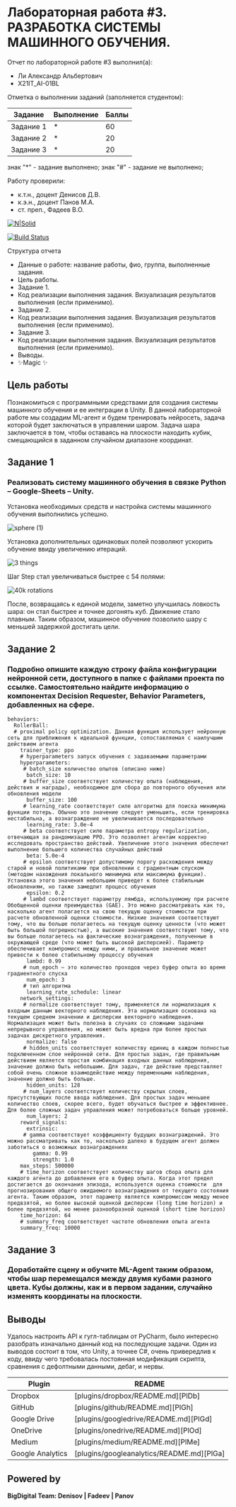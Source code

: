 # Лабораторная работа #3. РАЗРАБОТКА СИСТЕМЫ МАШИННОГО ОБУЧЕНИЯ.
Отчет по лабораторной работе #3 выполнил(а):
- Ли Александр Альбертович
- Х21IT_AI-01BL

Отметка о выполнении заданий (заполняется студентом):

| Задание | Выполнение | Баллы |
| ------ | ------ | ------ |
| Задание 1 | * | 60 |
| Задание 2 | * | 20 |
| Задание 3 | * | 20 |

знак "*" - задание выполнено; знак "#" - задание не выполнено;

Работу проверили:
- к.т.н., доцент Денисов Д.В.
- к.э.н., доцент Панов М.А.
- ст. преп., Фадеев В.О.

[![N|Solid](https://cldup.com/dTxpPi9lDf.thumb.png)](https://nodesource.com/products/nsolid)

[![Build Status](https://travis-ci.org/joemccann/dillinger.svg?branch=master)](https://travis-ci.org/joemccann/dillinger)

Структура отчета

- Данные о работе: название работы, фио, группа, выполненные задания.
- Цель работы.
- Задание 1.
- Код реализации выполнения задания. Визуализация результатов выполнения (если применимо).
- Задание 2.
- Код реализации выполнения задания. Визуализация результатов выполнения (если применимо).
- Задание 3.
- Код реализации выполнения задания. Визуализация результатов выполнения (если применимо).
- Выводы.
- ✨Magic ✨


## Цель работы
Познакомиться с программными средствами для создания системы машинного обучения и ее интеграции в Unity. В данной лабораторной работе мы создадим ML-агент и будем тренировать
нейросеть, задача которой будет заключаться в управлении шаром. Задача шара заключается в том, чтобы оставаясь на плоскости находить кубик, смещающийся в заданном случайном диапазоне координат.

## Задание 1
### Реализовать систему машинного обучения в связке Python – Google-Sheets – Unity.

Установка необходимых средств и настройка системы машинного обучения выполнились успешно.

![sphere (1)](https://user-images.githubusercontent.com/78469125/195573894-7acb9afa-5400-48a2-9e03-5685da1e5e6b.gif)

Установка дополнительных одинаковых полей позволяют ускорить обучение ввиду увеличению итераций.

![3 things](https://user-images.githubusercontent.com/78469125/195575458-60b692ac-a1a4-4709-bb2f-a5ae36713b9a.PNG)

Шаг Step стал увеличиваться быстрее с 54 полями:

![40k rotations](https://user-images.githubusercontent.com/78469125/195575645-f3f278f9-2d1e-437d-b29e-d23bc85aed8c.PNG)

После, возвращаясь к единой модели, заметно улучшилась ловкость шара: он стал быстрее и точнее догонять куб. Движение стало плавным. Таким образом, машинное обучение позволило шару с меньшей задержкой достигать цели.



## Задание 2

### Подробно опишите каждую строку файла конфигурации нейронной сети, доступного в папке с файлами проекта по ссылке. Самостоятельно найдите информацию о компонентах Decision Requester, Behavior Parameters, добавленных на сфере.

```
behaviors:
  RollerBall:
  # proximal policy optimization. Данная функция использует нейронную сеть для приближения к идеальной функции, сопоставляемая с наилучшим действием агента
    trainer_type: ppo 
    # hyperparameters запуск обучения с задаваемыми параметрами
    hyperparameters:
     # batch_size количество опытов (описано ниже)
      batch_size: 10
     # buffer_size соответствует количеству опыта (наблюдения, действия и награды), необходимое для сбора до повторного обучения или обновления модели
      buffer_size: 100 
     # learning_rate соответствует силе алгоритма для поиска минимума функции потерь. Обычно это значение следует уменьшить, если тренировка нестабильна, а вознаграждение не увеличивается последовательно
      learning_rate: 3.0e-4 
     # beta соответствует силе параметра entropy regularization, отвечающая за рандомизацию РРО. Это позволяет агентам корректно исследовать пространство действий. Увеличение этого значения обеспечит выполнение большего количества случайных действий
      beta: 5.0e-4
     # epsilon соответствует допустимому порогу расхождения между старой и новой политиками при обновлении с градиентным спуском (методом нахождения локального минимума или максимума функции). Установка этого значения небольшим приведет к более стабильным обновлениям, но также замедлит процесс обучения
      epsilon: 0.2
     # lambd соответствует параметру лямбда, используемому при расчете Обобщенной оценки преимущества (GAE). Это можно рассматривать как то, насколько агент полагается на свою текущую оценку стоимости при расчете обновленной оценки стоимости. Низкие значения соответствуют тому, что вы больше полагаетесь на текущую оценку ценности (что может быть большой погрешностью), а высокие значения соответствуют тому, что вы больше полагаетесь на фактические вознаграждения, полученные в окружающей среде (что может быть высокой дисперсией). Параметр обеспечивает компромисс между ними, и правильное значение может привести к более стабильному процессу обучения
      lambd: 0.99
     # num_epoch — это количество проходов через буфер опыта во время градиентного спуска
      num_epoch: 3
     # тип алгоритма
      learning_rate_schedule: linear
    network_settings:
     # normalize соответствует тому, применяется ли нормализация к входным данным векторного наблюдения. Эта нормализация основана на текущем среднем значении и дисперсии векторного наблюдения. Нормализация может быть полезна в случаях со сложными задачами непрерывного управления, но может быть вредна при более простых задачах дискретного управления.
      normalize: false
     # hidden_units соответствует количеству единиц в каждом полностью подключенном слое нейронной сети. Для простых задач, где правильным действием является простая комбинация входных данных наблюдения, значение должно быть небольшим. Для задач, где действие представляет собой очень сложное взаимодействие между переменными наблюдения, значение должно быть больше.
      hidden_units: 128
     # num_layers соответствует количеству скрытых слоев, присутствующих после ввода наблюдения. Для простых задач меньшее количество слоев, скорее всего, будет обучаться быстрее и эффективнее. Для более сложных задач управления может потребоваться больше уровней.
      num_layers: 2
    reward_signals:
      extrinsic:
     # gamma соответствует коэффициенту будущих вознаграждений. Это можно рассматривать как то, насколько далеко в будущем агент должен заботиться о возможных вознаграждениях
        gamma: 0.99
        strength: 1.0
    max_steps: 500000
    # time_horizon соответствует количеству шагов сбора опыта для каждого агента до добавления его в буфер опыта. Когда этот предел достигается до окончания эпизода, используется оценка стоимости  для прогнозирования общего ожидаемого вознаграждения от текущего состояния агента. Таким образом, этот параметр является компромиссом между менее предвзятой, но более высокой оценкой дисперсии (long time horizon) и более предвзятой, но менее разнообразной оценкой (short time horizon)
    time_horizon: 64
    # summary_freq соответствует частоте обновления опыта агента
    summary_freq: 10000
```

## Задание 3
### Доработайте сцену и обучите ML-Agent таким образом, чтобы шар перемещался между двумя кубами разного цвета. Кубы должны, как и в первом задании, случайно изменять координаты на плоскости.



## Выводы

Удалось настроить API к гугл-таблицам от PyCharm, было интересно разобрать изначально данный код на последующие задачи. Один из выводов состоит в том, что Unity, а точнее С#, очень привередлив к коду, ввиду чего требовалась постоянная модификация скрипта, сравнения с дефолтными данными, дебаг, и нервы.


| Plugin | README |
| ------ | ------ |
| Dropbox | [plugins/dropbox/README.md][PlDb] |
| GitHub | [plugins/github/README.md][PlGh] |
| Google Drive | [plugins/googledrive/README.md][PlGd] |
| OneDrive | [plugins/onedrive/README.md][PlOd] |
| Medium | [plugins/medium/README.md][PlMe] |
| Google Analytics | [plugins/googleanalytics/README.md][PlGa] |

## Powered by

**BigDigital Team: Denisov | Fadeev | Panov**
